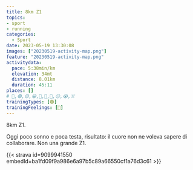 ```yaml
---
title: 8km Z1
topics:
- sport
- running
categories:
  - Sport
date: 2023-05-19 13:30:08
images: ["20230519-activity-map.png"]
feature: "20230519-activity-map.png"
activitydata:
  pace: 5:38min/km
  elevation: 34mt
  distance: 8.01km
  duration: 45:11
places: []
# 🔴,🟢,🟡,😀,🙁,🫤,🙂,😐,😭,☠️
trainingTypes: [🟢]
trainingFeelings: [🫤]
---
```

8km Z1.
<!--more--> 

Oggi poco sonno e poca testa, risultato: il cuore non ne voleva sapere di collaborare. Non una grande Z1.


{{< strava id=9099941550 embedId=ba1fd09f9a986e6a97b5c89a66550cf1a76d3c61 >}}
